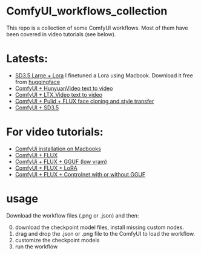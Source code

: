 # ComfyUI_workflows_collection

This repo is a collection of some ComfyUI workflows. Most of them have been covered in video tutorials (see below). 

# Latests:

* [SD3.5 Large + Lora](https://youtu.be/OuTEUrf4vvo) 
  I finetuned a Lora using Macbook. Download it free from [huggingface](https://huggingface.co/Ttio2/sketch_shouxin)
* [ComfyUI + HunyuanVideo text to video](https://youtu.be/R2VPQtJfTDY)
* [ComfyUI + LTX_Video text to video](https://youtu.be/A0FSyx2E5tI)
* [ComfyUI + Pulid + FLUX face cloning and style transfer](https://youtu.be/R1CKgzkOEYk)
* [ComfyUI + SD3.5](https://youtu.be/8HYVAzYRYV4)

# For video tutorials:

* [ComfyUi installation on Macbooks](https://youtu.be/ZCswfm0dBYY)
* [ComfyUI + FLUX](https://youtu.be/ZCswfm0dBYY)
* [ComfyUi + FLUX + GGUF (low vram) ](https://youtu.be/9Sg9tHdTzRs)
* [ComfyUI + FLUX + LoRA](https://youtu.be/HhXPnjFE3uc)
* [ComfyUI + FLUX + Controlnet with or without GGUF](https://youtu.be/NRnU83vBkTs)

# usage

Download the workflow files (.png or .json) and then: 

0. download the checkpoint model files, install missing custom nodes.
1. drag and drop the .json or .png file to the ComfyUI to load the workflow.
2. customize the checkpoint models
3. run the workflow 

